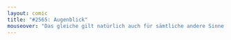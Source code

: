 ```yaml
---
layout: comic
title: "#2565: Augenblick"
mouseover: "Das gleiche gilt natürlich auch für sämtliche andere Sinne: Gnorphen, Repruktieren, Lupsknasten, Prieken, Hilihilohilieren, Üvven, Tschronken, ... und die Sinnesorgane: Snarfel, Plort, Lephohybren, Zwarfzse, Sardpfobb, Qwahajs, Demtolörö, Pleftaki und so weiter und so fort."
---
```

